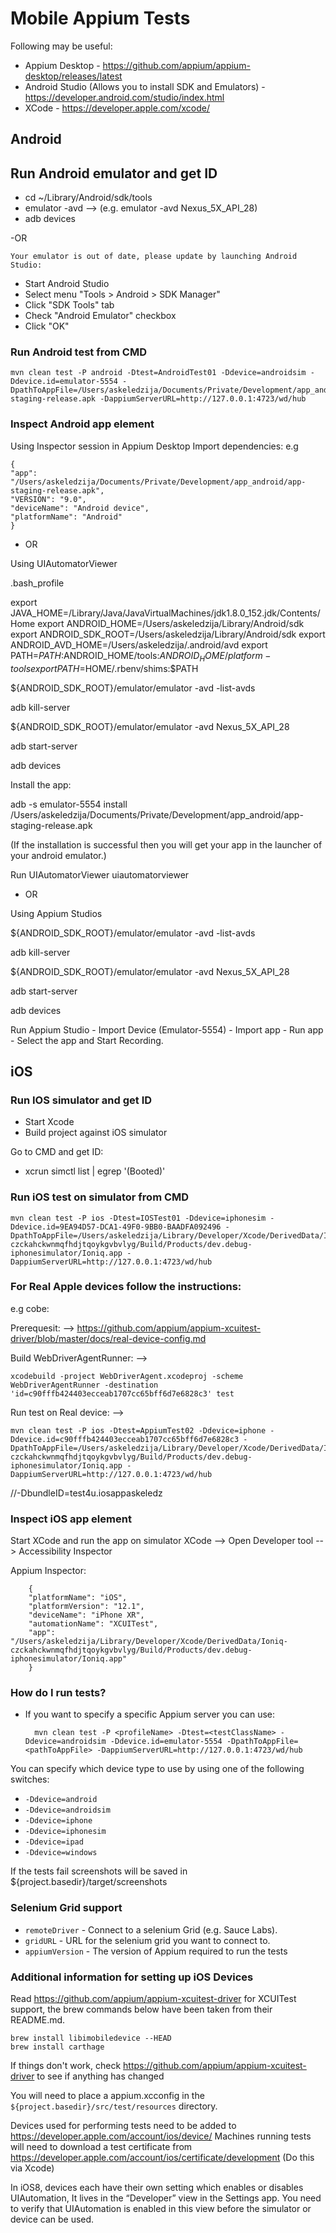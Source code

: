 Mobile Appium Tests
===================

Following may be useful:

- Appium Desktop - https://github.com/appium/appium-desktop/releases/latest 
- Android Studio (Allows you to install SDK and Emulators) - https://developer.android.com/studio/index.html
- XCode - https://developer.apple.com/xcode/

## Android 

## Run Android emulator and get ID

-    cd ~/Library/Android/sdk/tools
-    emulator -avd <emulatorName> --> (e.g. emulator -avd Nexus_5X_API_28)
-    adb devices
    
-OR

    Your emulator is out of date, please update by launching Android Studio:
 -  Start Android Studio
 -  Select menu "Tools > Android > SDK Manager"
 -  Click "SDK Tools" tab
 -  Check "Android Emulator" checkbox
 -  Click "OK"


### Run Android test from CMD 

    mvn clean test -P android -Dtest=AndroidTest01 -Ddevice=androidsim -Ddevice.id=emulator-5554 -DpathToAppFile=/Users/askeledzija/Documents/Private/Development/app_android/app-staging-release.apk -DappiumServerURL=http://127.0.0.1:4723/wd/hub



### Inspect Android app element

Using Inspector session in Appium Desktop
Import dependencies:
e.g

    {
    "app": "/Users/askeledzija/Documents/Private/Development/app_android/app-staging-release.apk",
    "VERSION": "9.0",
    "deviceName": "Android device",
    "platformName": "Android"
    }


- OR 

Using UIAutomatorViewer

.bash_profile

export JAVA_HOME=/Library/Java/JavaVirtualMachines/jdk1.8.0_152.jdk/Contents/Home
export ANDROID_HOME=/Users/askeledzija/Library/Android/sdk
export ANDROID_SDK_ROOT=/Users/askeledzija/Library/Android/sdk
export ANDROID_AVD_HOME=/Users/askeledzija/.android/avd
export PATH=$PATH:$ANDROID_HOME/tools:$ANDROID_HOME/platform-tools
export PATH=$HOME/.rbenv/shims:$PATH


${ANDROID_SDK_ROOT}/emulator/emulator -avd -list-avds

adb kill-server

${ANDROID_SDK_ROOT}/emulator/emulator -avd Nexus_5X_API_28

adb start-server

adb devices

Install the app: 

adb -s emulator-5554 install /Users/askeledzija/Documents/Private/Development/app_android/app-staging-release.apk

(If the installation is successful then you will get your app in the launcher of your android emulator.)

Run UIAutomatorViewer
uiautomatorviewer

- OR 

Using Appium Studios

${ANDROID_SDK_ROOT}/emulator/emulator -avd -list-avds

adb kill-server

${ANDROID_SDK_ROOT}/emulator/emulator -avd Nexus_5X_API_28

adb start-server

adb devices

Run Appium Studio
    - Import Device (Emulator-5554)
    - Import app
    - Run app
    - Select the app and Start Recording.



## iOS

### Run IOS simulator and get ID

 -  Start Xcode
 -  Build project against iOS simulator

   Go to CMD and get ID:
 - xcrun simctl list | egrep '(Booted)'


### Run iOS test on simulator from CMD

    mvn clean test -P ios -Dtest=IOSTest01 -Ddevice=iphonesim -Ddevice.id=9EA94D57-DCA1-49F0-9BB0-BAADFA092496 -DpathToAppFile=/Users/askeledzija/Library/Developer/Xcode/DerivedData/Ioniq-czckahckwnmqfhdjtqoykgvbvlyg/Build/Products/dev.debug-iphonesimulator/Ioniq.app -DappiumServerURL=http://127.0.0.1:4723/wd/hub


### For Real Apple devices follow the instructions:

e.g cobe:

Prerequesit: -->
https://github.com/appium/appium-xcuitest-driver/blob/master/docs/real-device-config.md

Build WebDriverAgentRunner: -->

    xcodebuild -project WebDriverAgent.xcodeproj -scheme WebDriverAgentRunner -destination 'id=c90fffb424403ecceab1707cc65bff6d7e6828c3' test

Run test on Real device: -->

    mvn clean test -P ios -Dtest=AppiumTest02 -Ddevice=iphone -Ddevice.id=c90fffb424403ecceab1707cc65bff6d7e6828c3 -    DpathToAppFile=/Users/askeledzija/Library/Developer/Xcode/DerivedData/Ioniq-czckahckwnmqfhdjtqoykgvbvlyg/Build/Products/dev.debug-iphonesimulator/Ioniq.app -DappiumServerURL=http://127.0.0.1:4723/wd/hub

//-DbundleID=test4u.iosappaskeledz


### Inspect iOS app element

Start XCode and run the app on simulator
XCode --> Open Developer tool --> Accessibility Inspector


Appium Inspector:

        {
        "platformName": "iOS",
        "platformVersion": "12.1",
        "deviceName": "iPhone XR",
        "automationName": "XCUITest",
        "app": "/Users/askeledzija/Library/Developer/Xcode/DerivedData/Ioniq-czckahckwnmqfhdjtqoykgvbvlyg/Build/Products/dev.debug-iphonesimulator/Ioniq.app"
        }


### How do I run tests?
        
- If you want to specify a specific Appium server you can use:

        mvn clean test -P <profileName> -Dtest=<testClassName> -Ddevice=androidsim -Ddevice.id=emulator-5554 -DpathToAppFile=<pathToAppFile> -DappiumServerURL=http://127.0.0.1:4723/wd/hub     

You can specify which device type to use by using one of the following switches:

- `-Ddevice=android`
- `-Ddevice=androidsim`
- `-Ddevice=iphone`
- `-Ddevice=iphonesim`
- `-Ddevice=ipad`
- `-Ddevice=windows`

If the tests fail screenshots will be saved in ${project.basedir}/target/screenshots

### Selenium Grid support

- `remoteDriver` - Connect to a selenium Grid (e.g. Sauce Labs).
- `gridURL` - URL for the selenium grid you want to connect to.
- `appiumVersion` - The version of Appium required to run the tests

### Additional information for setting up iOS Devices

Read https://github.com/appium/appium-xcuitest-driver for XCUITest support, the brew commands below have been taken from their README.md.

    brew install libimobiledevice --HEAD
    brew install carthage

If things don't work, check https://github.com/appium/appium-xcuitest-driver to see if anything has changed

You will need to place a appium.xcconfig in the `${project.basedir}/src/test/resources` directory.

Devices used for performing tests need to be added to https://developer.apple.com/account/ios/device/
Machines running tests will need to download a test certificate from https://developer.apple.com/account/ios/certificate/development (Do this via Xcode)

In iOS8, devices each have their own setting which enables or disables UIAutomation, It lives in the “Developer” view in the Settings app. You need to verify that UIAutomation is enabled in this view before the simulator or device can be used.
